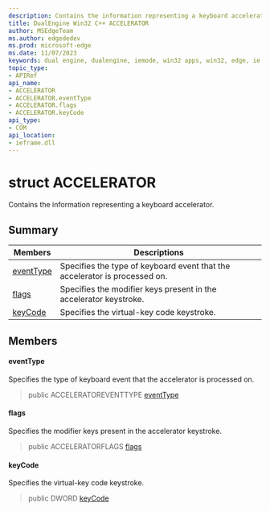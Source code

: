 ```yaml
---
description: Contains the information representing a keyboard accelerator.
title: DualEngine Win32 C++ ACCELERATOR
author: MSEdgeTeam
ms.author: edgededev
ms.prod: microsoft-edge
ms.date: 11/07/2023
keywords: dual engine, dualengine, iemode, win32 apps, win32, edge, ie mode, edge html, ACCELERATOR
topic_type: 
- APIRef
api_name:
- ACCELERATOR
- ACCELERATOR.eventType
- ACCELERATOR.flags
- ACCELERATOR.keyCode
api_type:
- COM
api_location:
- ieframe.dll
---
```


# struct ACCELERATOR

Contains the information representing a keyboard accelerator.

## Summary

 Members                        | Descriptions
--------------------------------|---------------------------------------------
[eventType](#eventtype) | Specifies the type of keyboard event that the accelerator is processed on.
[flags](#flags) | Specifies the modifier keys present in the accelerator keystroke.
[keyCode](#keycode) | Specifies the virtual-key code keystroke.

## Members

#### eventType

Specifies the type of keyboard event that the accelerator is processed on.

> public ACCELERATOREVENTTYPE [eventType](#eventtype)

#### flags

Specifies the modifier keys present in the accelerator keystroke.

> public ACCELERATORFLAGS [flags](#flags)

#### keyCode

Specifies the virtual-key code keystroke.

> public DWORD [keyCode](#keycode)

